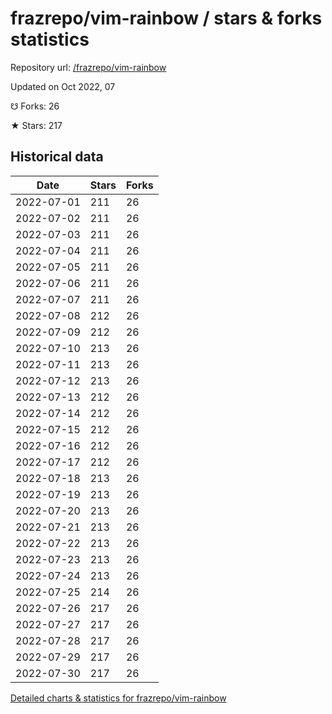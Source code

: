# frazrepo/vim-rainbow / stars & forks statistics

Repository url: [/frazrepo/vim-rainbow](https://github.com/frazrepo/vim-rainbow)

Updated on Oct 2022, 07

☋ Forks: 26

★ Stars: 217

## Historical data
| Date | Stars | Forks |
|------|-------|-------|
| 2022-07-01 | 211 | 26 | 
| 2022-07-02 | 211 | 26 | 
| 2022-07-03 | 211 | 26 | 
| 2022-07-04 | 211 | 26 | 
| 2022-07-05 | 211 | 26 | 
| 2022-07-06 | 211 | 26 | 
| 2022-07-07 | 211 | 26 | 
| 2022-07-08 | 212 | 26 | 
| 2022-07-09 | 212 | 26 | 
| 2022-07-10 | 213 | 26 | 
| 2022-07-11 | 213 | 26 | 
| 2022-07-12 | 213 | 26 | 
| 2022-07-13 | 212 | 26 | 
| 2022-07-14 | 212 | 26 | 
| 2022-07-15 | 212 | 26 | 
| 2022-07-16 | 212 | 26 | 
| 2022-07-17 | 212 | 26 | 
| 2022-07-18 | 213 | 26 | 
| 2022-07-19 | 213 | 26 | 
| 2022-07-20 | 213 | 26 | 
| 2022-07-21 | 213 | 26 | 
| 2022-07-22 | 213 | 26 | 
| 2022-07-23 | 213 | 26 | 
| 2022-07-24 | 213 | 26 | 
| 2022-07-25 | 214 | 26 | 
| 2022-07-26 | 217 | 26 | 
| 2022-07-27 | 217 | 26 | 
| 2022-07-28 | 217 | 26 | 
| 2022-07-29 | 217 | 26 | 
| 2022-07-30 | 217 | 26 | 


[Detailed charts & statistics for frazrepo/vim-rainbow](https://reviewgithub.com/rep/frazrepo/vim-rainbow)
